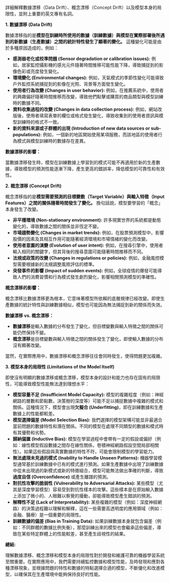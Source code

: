 
詳細解釋數據漂移（Data Drift）、概念漂移（Concept Drift）以及模型本身的局限性，並附上重要的英文專有名詞。

**1. 數據漂移 (Data Drift)**

數據漂移指的是**模型在訓練時所使用的數據（訓練數據）與模型在實際部署後所遇到的新數據（生產數據）之間的統計特性發生了顯著的變化。** 這種變化可能是由於多種原因造成的，例如：

- **感測器老化或校準問題 (Sensor degradation or calibration issues):** 例如，居家監控攝影機的感光元件隨著時間推移可能性能下降，導致捕捉到的影像色彩或亮度發生變化。
- **環境變化 (Environmental changes):** 例如，天氣模式的季節性變化可能導致戶外監控系統捕捉到的影像在光照、背景等方面發生變化。
- **使用者行為改變 (Changes in user behavior):** 例如，在推薦系統中，使用者的興趣偏好隨著時間推移而改變，導致他們點擊或購買的商品類型與模型訓練時的數據不同。
- **資料收集過程的改變 (Changes in data collection process):** 例如，網站改版後，使用者填寫表單的欄位或格式發生變化，導致收集到的使用者資訊與模型訓練時的格式不一致。
- **新的資料來源或子群體的出現 (Introduction of new data sources or sub-populations):** 例如，一個新的地區開始使用某項服務，而該地區的使用者行為模式與模型訓練時的數據存在差異。

**數據漂移的影響：**

當數據漂移發生時，模型在訓練數據上學習到的模式可能不再適用於新的生產數據，導致模型的預測性能逐漸下降，產生更高的錯誤率，降低模型的可靠性和有效性。

**2. 概念漂移 (Concept Drift)**

概念漂移指的是**模型需要預測的目標變數（Target Variable）與輸入特徵（Input Features）之間的關係隨著時間發生了變化。** 換句話說，模型要學習的「概念」本身發生了改變。

- **非平穩環境 (Non-stationary environment):** 許多現實世界的系統都是動態變化的，導致數據之間的關係並非恆定不變。
- **市場趨勢變化 (Changes in market trends):** 例如，在股票預測模型中，影響股價的因素及其相互作用可能隨著經濟環境和市場情緒的變化而改變。
- **使用者意圖的演變 (Evolution of user intent):** 例如，在搜尋引擎中，使用者輸入相同的關鍵字，但其背後的搜尋意圖可能隨著時間推移而不同。
- **法規或政策的改變 (Changes in regulations or policies):** 例如，金融風控模型需要根據新的法規調整風險評估的標準。
- **突發事件的影響 (Impact of sudden events):** 例如，全球疫情的爆發可能導致人們的消費習慣和行為模式發生劇烈變化，影響相關預測模型的準確性。

**概念漂移的影響：**

概念漂移比數據漂移更為根本，它意味著模型所依賴的底層規律已經改變。即使生產數據的統計特性與訓練數據相似，模型也可能因為無法捕捉到新的關係而失效。

**數據漂移 vs. 概念漂移：**

- **數據漂移**是輸入數據的分布發生了變化，但目標變數與輸入特徵之間的關係可能仍然保持不變。
- **概念漂移**是目標變數與輸入特徵之間的關係發生了變化，即使輸入數據的分布沒有顯著改變。

當然，在實際應用中，數據漂移和概念漂移往往會同時發生，使得問題更加複雜。

**3. 模型本身的局限性 (Limitations of the Model Itself)**

即使沒有明顯的數據漂移或概念漂移，模型本身的設計和能力也存在固有的局限性，可能導致模型性能無法達到理想水平：

- **模型容量不足 (Insufficient Model Capacity):** 模型的複雜程度（例如：神經網路的層數和節點數，決策樹的深度等）可能不足以捕捉數據中複雜的模式和關係。這種情況下，模型會出現**欠擬合 (Underfitting)**，即在訓練數據和生產數據上的性能都較差。
- **模型選擇偏差 (Model Selection Bias):** 我們選擇的模型架構可能並非最適合當前問題的數據特性和潛在關係。不同的模型在處理不同類型的數據和模式時有其優勢和劣勢。
- **歸納偏置 (Inductive Bias):** 模型在學習過程中會帶有一定的假設或偏好（例如：線性模型假設數據之間存在線性關係，卷積神經網路假設空間局部相關性）。如果這些假設與真實數據的特性不符，可能會限制模型的學習能力。
- **無法處理未見過的模式 (Inability to Handle Unseen Patterns):** 機器學習模型通常基於訓練數據中已有的模式進行預測。如果生產數據中出現了訓練數據中從未出現過的新模式或新的特徵組合，模型可能無法做出準確的判斷，導致**過度自信 (Overconfidence)** 或產生離譜的預測。
- **對抗性攻擊的脆弱性 (Vulnerability to Adversarial Attacks):** 某些模型（尤其是深度學習模型）容易受到對抗性樣本的攻擊。這些樣本是在原始輸入數據上添加了微小的、人眼難以察覺的擾動，卻能導致模型產生錯誤的預測。
- **解釋性不足 (Lack of Interpretability):** 某些複雜的模型（例如：深度神經網路）的決策過程難以理解和解釋，這在一些需要高透明度的應用領域（例如：金融、醫療）是一個重要的局限性。
- **訓練數據的偏差 (Bias in Training Data):** 如果訓練數據本身就包含偏差（例如：不同群體的數據比例失衡），那麼訓練出來的模型也會繼承這些偏差，導致在某些特定群體上的性能較差，甚至產生歧視性的結果。

**總結:**

理解數據漂移、概念漂移和模型本身的局限性對於開發和維護可靠的機器學習系統至關重要。在實際應用中，我們需要持續監控數據和模型性能，及時發現和應對各種漂移現象，並根據問題的特性和數據的特點選擇合適的模型，不斷優化和改進模型，以確保其在生產環境中能夠保持良好的性能。
